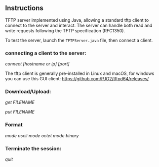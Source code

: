 ## Instructions

TFTP server implemented using Java, allowing a standard tftp client to connect to the server and interact. The server can handle both read and write requests following the TFTP specification (RFC1350).

To test the server, launch the <code>TFTPServer.java</code> file, then connect a client.

### connecting a client to the server:

*connect [hostname or ip] [port]*

The tftp client is generally pre-installed in Linux and macOS, for windows you can use this GUI client: <link>https://github.com/PJO2/tftpd64/releases/</link>


### Download/Upload:

*get FILENAME*

*put FILENAME*

### Format

*mode ascii*
*mode octet*
*mode binary*

### Terminate the session:

*quit*

